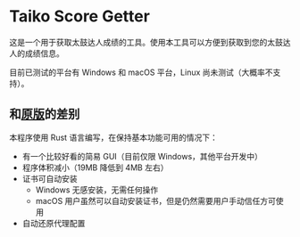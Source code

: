 # Taiko Score Getter

这是一个用于获取太鼓达人成绩的工具。使用本工具可以方便到获取到您的太鼓达人的成绩信息。

目前已测试的平台有 Windows 和 macOS 平台，Linux 尚未测试（大概率不支持）。

## 和[原版](https://github.com/donnote/taiko_score_getter_cn)的差别

本程序使用 Rust 语言编写，在保持基本功能可用的情况下：

- 有一个比较好看的简易 GUI（目前仅限 Windows，其他平台开发中）
- 程序体积减小（19MB 降低到 4MB 左右）
- 证书可自动安装
    - Windows 无感安装，无需任何操作
    - macOS 用户虽然可以自动安装证书，但是仍然需要用户手动信任方可使用
- 自动还原代理配置
